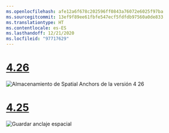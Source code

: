 ```yaml
---
ms.openlocfilehash: afe12a6f678c202596ff0843a76072e6025f97ba
ms.sourcegitcommit: 13ef9f89ee61fbfe547ecf5fdfdb97560a0de833
ms.translationtype: HT
ms.contentlocale: es-ES
ms.lasthandoff: 12/21/2020
ms.locfileid: "97717629"
---
```

# <a name="426"></a>[4.26](#tab/426)

![Almacenamiento de Spatial Anchors de la versión 4 26](../images/local-spatial-anchors-img-02.png)

# <a name="425"></a>[4.25](#tab/425)

![Guardar anclaje espacial](../images/unreal-spatialanchors-save.PNG)
